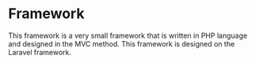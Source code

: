 # Framework
This framework is a very small framework that is written in PHP language and designed in the MVC method. This framework is designed on the Laravel framework.
